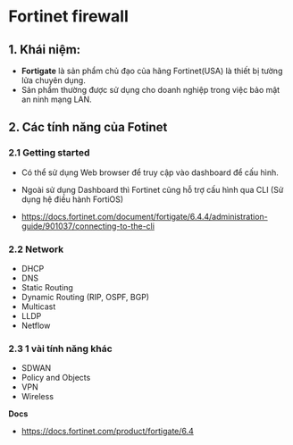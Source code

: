 # Fortinet firewall
## 1. Khái niệm:
- **Fortigate** là sản phẩm chủ đạo của hãng Fortinet(USA) là thiết bị tường lửa chuyên dụng.
- Sản phẩm thường được sử dụng cho doanh nghiệp trong việc bảo mật an ninh mạng LAN.

## 2. Các tính năng của Fotinet
### 2.1 Getting started
- Có thể sử dụng Web browser để truy cập vào dashboard để cấu hình.
- Ngoài sử dụng Dashboard thì Fortinet cũng hỗ trợ cấu hình qua CLI (Sử dụng hệ điều hành FortiOS)

- https://docs.fortinet.com/document/fortigate/6.4.4/administration-guide/901037/connecting-to-the-cli

### 2.2 Network
- DHCP
- DNS
- Static Routing
- Dynamic Routing (RIP, OSPF, BGP)
- Multicast
- LLDP
- Netflow

### 2.3 1 vài tính năng khác
- SDWAN
- Policy and Objects
- VPN
- Wireless

__Docs__
- https://docs.fortinet.com/product/fortigate/6.4


